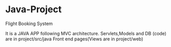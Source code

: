 # Java-Project
Flight Booking System 

It is a JAVA APP following MVC architecture.
Servlets,Models and DB (code) are in project/src/java
Front end pages(Views are in project/web)
